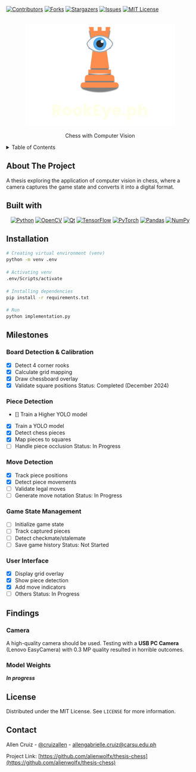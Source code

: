 <!-- Improved compatibility of back to top link: See: https://github.com/othneildrew/Best-README-Template/pull/73 -->

<a id="readme-top"></a>

[![Contributors][contributors-shield]][contributors-url]
[![Forks][forks-shield]][forks-url]
[![Stargazers][stars-shield]][stars-url]
[![Issues][issues-shield]][issues-url]
[![MIT License][license-shield]][license-url]

<!-- PROJECT LOGO -->
<br />
<div align="center">
  <a href="https://github.com/alienwolfx/thesis-chess">
    <img src="img/rookeye.ph.png" alt="Logo">
  </a>

  <p align="center">
    Chess with Computer Vision
    <br />
  </p>
</div>

<!-- TABLE OF CONTENTS -->
<details>
  <summary>Table of Contents</summary>
  <ol>
    <li>
      <a href="#about-the-project">About The Project</a>
      <ul>
        <li><a href="#built-with">Built With</a></li>
      </ul>
    </li>
    <li><a href="#roadmap">Roadmap</a></li>
    <li><a href="#license">License</a></li>
    <li><a href="#contact">Contact</a></li>
  </ol>
</details>

<!-- ABOUT THE PROJECT -->

## About The Project

<!-- [![Product Name Screen Shot][product-screenshot]](https://example.com) -->

A thesis exploring the application of computer vision in chess, where a camera captures the game state and converts it into a digital format.

## Built with

<div align="center">

[![Python][Python]][Python-url] [![OpenCV][OpenCV]][OpenCV-url] [![Qt][Qt]][Qt-url]
[![TensorFlow][TensorFlow]][TensorFlow-url] [![PyTorch][PyTorch]][PyTorch-url] [![Pandas][Pandas]][Pandas-url]
[![NumPy][NumPy]][NumPy-url]

</div>

## Installation

```bash
# Creating virtual environment (venv)
python -m venv .env

# Activating venv
.env/Scripts/activate

# Installing dependencies
pip install -r requirements.txt

# Run
python implementation.py

```

## Milestones

### Board Detection & Calibration
- [x] Detect 4 corner rooks
- [x] Calculate grid mapping
- [x] Draw chessboard overlay
- [x] Validate square positions
Status: Completed (December 2024)

### Piece Detection
- [] Train a Higher YOLO model
- [x] Train a YOLO model
- [x] Detect chess pieces
- [x] Map pieces to squares
- [ ] Handle piece occlusion
Status: In Progress

### Move Detection
- [x] Track piece positions
- [x] Detect piece movements
- [ ] Validate legal moves
- [ ] Generate move notation
Status: In Progress

### Game State Management
- [ ] Initialize game state
- [ ] Track captured pieces
- [ ] Detect checkmate/stalemate
- [ ] Save game history
Status: Not Started

### User Interface
- [x] Display grid overlay
- [x] Show piece detection
- [x] Add move indicators
- [ ] Others
Status: In Progress

## Findings

### Camera

A high-quality camera should be used. Testing with a **USB PC Camera** (Lenovo EasyCamera) with 0.3 MP quality resulted in horrible outcomes.

### Model Weights

***In progress***

## License

Distributed under the MIT License. See `LICENSE` for more information.

## Contact

Allen Cruiz - [@cruizallen](https://instagram.com/cruizallen) - <allengabrielle.cruiz@carsu.edu.ph>

Project Link: [https://github.com/alienwolfx/thesis-chess](https://github.com/alienwolfx/thesis-chess)

<!-- MARKDOWN LINKS & IMAGES -->
<!-- https://www.markdownguide.org/basic-syntax/#reference-style-links -->

[contributors-shield]: https://img.shields.io/github/contributors/alienwolfx/thesis-chess.svg?style=for-the-badge
[contributors-url]: https://github.com/alienwolfx/thesis-chess/graphs/contributors
[forks-shield]: https://img.shields.io/github/forks/alienwolfx/thesis-chess.svg?style=for-the-badge
[forks-url]: https://github.com/alienwolfx/thesis-chess/network/members
[stars-shield]: https://img.shields.io/github/stars/alienwolfx/thesis-chess.svg?style=for-the-badge
[stars-url]: https://github.com/alienwolfx/thesis-chess/stargazers
[issues-shield]: https://img.shields.io/github/issues/alienwolfx/thesis-chess.svg?style=for-the-badge
[issues-url]: https://github.com/alienwolfx/thesis-chess/issues
[license-shield]: https://img.shields.io/github/license/alienwolfx/thesis-chess.svg?style=for-the-badge
[license-url]: https://github.com/alienwolfx/thesis-chess/blob/master/LICENSE.txt
[Python]: https://img.shields.io/badge/python-3776AB?style=for-the-badge
[Python-url]: https://www.python.org/
[OpenCV]: https://img.shields.io/badge/OpenCV-5C3EE8?style=for-the-badge
[OpenCV-url]: https://opencv.org/
[Qt]: https://img.shields.io/badge/Qt-41CD52?style=for-the-badge
[Qt-url]: https://www.qt.io/
[TensorFlow]: https://img.shields.io/badge/TensorFlow-FF6F00?style=for-the-badge
[TensorFlow-url]: https://www.tensorflow.org/
[PyTorch]: https://img.shields.io/badge/PyTorch-FF0000?style=for-the-badge
[PyTorch-url]: https://pytorch.org/
[Pandas]: https://img.shields.io/badge/Pandas-150458?style=for-the-badge
[Pandas-url]: https://pandas.pydata.org/
[NumPy]: https://img.shields.io/badge/NumPy-013243?style=for-the-badge
[NumPy-url]: https://numpy.org/
